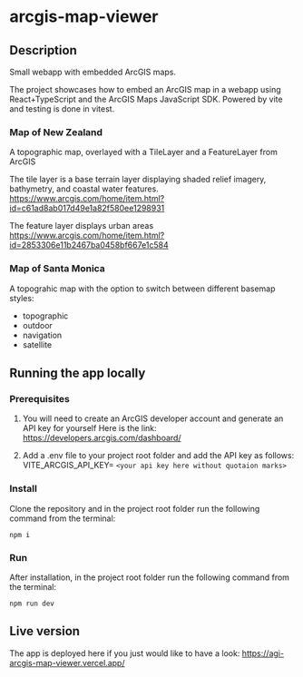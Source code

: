 # arcgis-map-viewer

## Description
Small webapp with embedded ArcGIS maps.

The project showcases how to embed an ArcGIS map in a webapp using React+TypeScript and the ArcGIS Maps JavaScript SDK.
Powered by vite and testing is done in vitest.

### Map of New Zealand 
A topographic map, overlayed with a TileLayer and a FeatureLayer from ArcGIS

The tile layer is a base terrain layer displaying shaded relief imagery, bathymetry, and coastal water features.
https://www.arcgis.com/home/item.html?id=c61ad8ab017d49e1a82f580ee1298931

The feature layer displays urban areas
https://www.arcgis.com/home/item.html?id=2853306e11b2467ba0458bf667e1c584

### Map of Santa Monica
A topograhic map with the option to switch between different basemap styles:
- topographic
- outdoor
- navigation
- satellite

## Running the app locally

### Prerequisites
1. You will need to create an ArcGIS developer account and generate an API key for yourself
Here is the link: https://developers.arcgis.com/dashboard/

2. Add a .env file to your project root folder and add the API key as follows:
VITE_ARCGIS_API_KEY= `<your api key here without quotaion marks>`

### Install
Clone the repository and in the project root folder run the following command from the terminal:

`npm i`

### Run
After installation, in the project root folder run the following command from the terminal:

`npm run dev`

## Live version
The app is deployed here if you just would like to have a look:
https://agi-arcgis-map-viewer.vercel.app/
